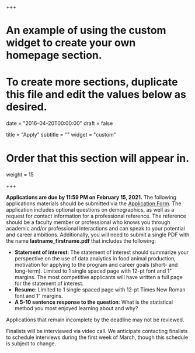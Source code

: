 +++
# An example of using the custom widget to create your own homepage section.
# To create more sections, duplicate this file and edit the values below as desired.

date = "2016-04-20T00:00:00"
draft = false

title = "Apply"
subtitle = ""
widget = "custom"

# Order that this section will appear in.
weight = 15

+++

**Applications are due by 11:59 PM on February 15, 2021.** The following applications materials should be submitted via the [Application Form](https://forms.gle/61y4FRgjF1NMtfhC7). The application includes optional questions on demographics, as well as a request for contact information for a professional reference. The reference should be a faculty member or professional who knows you through academic and/or professional interactions and can speak to your potential and career ambitions. Additionally, you will need to submit a single PDF with the name **lastname_firstname.pdf** that includes the following:  

* **Statement of interest**: The statement of interest should summarize your perspective on the use of data analytics in food animal production, motivation for applying to the program and career goals (short- and long-term). Limited to 1 single spaced page with 12-pt font and 1" margins. The most competitive applicants will have written a full page for the statement of interest.  
* **Resume**: Limited to 1 single spaced page with 12-pt Times New Roman font and 1" margins.
* **A 5-10 sentence response to the question**: What is the statistical method you most enjoyed learning about and why?   

Applications that remain incomplete by the deadline may not be reviewed.  

Finalists will be interviewed via video call. We anticipate contacting finalists to schedule interviews during the first week of March, though this schedule is subject to change.  